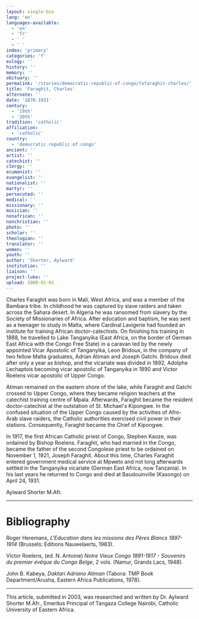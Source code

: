 ```yaml
---
layout: single-bio
lang: 'en'
languages-available:
  - 'en'
  - 'fr'
  - ' '
  - ' '
index: 'primary'
categories: 'f'
eulogy: ''
history: ''
memory: ''
obituary: ''
permalink: '/stories/democratic-republic-of-congo/fafaraghit-charles/'
title: 'Faraghit, Charles'
alternate: ''
date: '1870-1931'
century:
  - '19th'
  - '20th'
tradition: 'catholic'
affiliation:
  - 'catholic'
country:
  - 'democratic republic of congo'
ancient: ''
artist: ''
catechist: ''
clergy: ''
ecumenist: ''
evangelist: ''
nationalist: ''
martyr: ''
persecuted: ''
medical: ''
missionary: ''
musician: ''
nonafrican: ''
nonchristian: ''
photo: ''
scholar: ''
theologian: ''
translator: ''
women: ''
youth: ''
author: 'Shorter, Aylward'
institution: ''
liaison: ''
project-luke: ''
upload: 2000-01-01
---
```



Charles Faraghit was born in Mali, West Africa, and was a member of the Bambara tribe. In childhood he was captured by slave raiders and taken across the Sahara desert. In Algeria he was ransomed from slavery by the Society of Missionaries of Africa. After education and baptism, he was sent as a teenager to study in Malta, where Cardinal Lavigerie had founded an institute for training African doctor-catechists. On finishing his training in 1888, he travelled to Lake Tanganyika (East Africa, on the border of German East Africa with the Congo Free State) in a caravan led by the newly appointed Vicar Apostolic of Tanganyika, Leon Bridoux, in the company of two fellow Malta graduates, Adrian Atiman and Joseph Gatchi. Bridoux died after only a year as bishop, and the vicariate was divided in 1892, Adolphe Lechaptois becoming vicar apostolic of Tanganyika in 1890 and Victor Roelens vicar apostolic of Upper Congo.

Atiman remained on the eastern shore of the lake, while Faraghit and Gatchi crossed to Upper Congo, where they became religion teachers at the catechist training centre of Mpala.  Afterwards, Faraghit became the resident doctor-catechist at the outstation of St. Michael's Kipongwe. In the confused situation of the Upper Congo caused by the activities of Afro-Arab slave raiders, the Catholic authorities exercised civil power in their stations. Consequently, Faraghit became the Chief of Kipongwe.

In 1917, the first African Catholic priest of  Congo, Stephen Kaoze, was ordained by Bishop Roelens. Faraghit, who had married in the Congo, became the father of the second Congolese priest to be ordained on November 1, 1921, Joseph Faraghit. About this time, Charles Faraghit entered government medical service at Mpweto and not long afterwards settled in the Tanganyika vicariate (German East Africa, now Tanzania).  In his last years he returned to Congo and died at Baudouinville (Kasongo) on April 24, 1931.

Aylward Shorter M.Afr.

---

# Bibliography

Roger  Heremans, *L'Education dans les missions des P&egrave;res Blancs 1897-1914* (Brussels: Editions Nauwelaerts, 1983).

Victor Roelens,  (ed. N. Antoine)  *Notre Vieux Congo 1891-1917 - Souvenirs du premier &eacute;v&ecirc;que du Congo Belge*, 2 vols. (Namur, Grands Lacs, 1948).

John B. Kabeya,  *Daktari Adriano Atiman* (Tabora: TMP Book Department/Arusha, Eastern Africa Publications, 1978).

---

This article, submitted in 2003, was researched and written by Dr. Aylward Shorter M.Afr., Emeritus Principal of Tangaza College Nairobi, Catholic University of Eastern Africa.